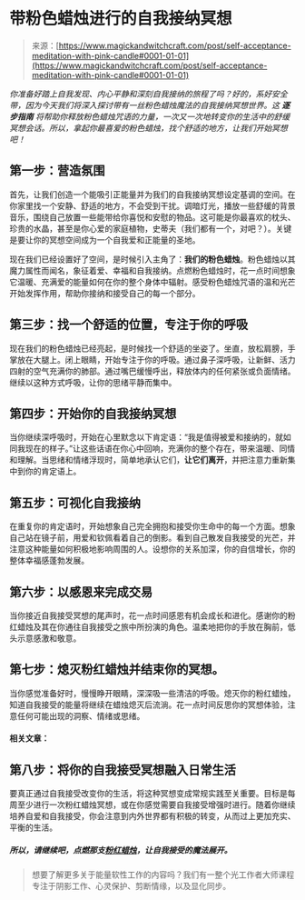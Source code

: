 <!--yml

category: 未分类

date: 2024-06-12 18:32:13

-->

# 带粉色蜡烛进行的自我接纳冥想

> 来源：[https://www.magickandwitchcraft.com/post/self-acceptance-meditation-with-pink-candle#0001-01-01](https://www.magickandwitchcraft.com/post/self-acceptance-meditation-with-pink-candle#0001-01-01)

*你准备好踏上自我发现、内心平静和深刻自我接纳的旅程了吗？好的，系好安全带，因为今天我们将深入探讨带有一丝粉色蜡烛魔法的自我接纳冥想世界。这* ***逐步指南*** *将帮助你释放粉色蜡烛咒语的力量，一次又一次地转变你的生活中的舒缓冥想会话。所以，拿起你最喜爱的粉色蜡烛，找个舒适的地方，让我们开始冥想吧！*

## 第一步：营造氛围

首先，让我们创造一个能吸引正能量并为我们的自我接纳冥想设定基调的空间。在你家里找一个安静、舒适的地方，不会受到干扰。调暗灯光，播放一些舒缓的背景音乐，围绕自己放置一些能带给你喜悦和安慰的物品。这可能是你最喜欢的枕头、珍贵的水晶，甚至是你心爱的家庭植物，史蒂夫（我们都有一个，对吧？）。关键是要让你的冥想空间成为一个自我爱和正能量的圣地。

现在我们已经设置好了空间，是时候引入主角了：**我们的粉色蜡烛**。粉色蜡烛以其魔力属性而闻名，象征着爱、幸福和自我接纳。点燃粉色蜡烛时，花一点时间想象它温暖、充满爱的能量如何在你的整个身体中辐射。感受粉色蜡烛咒语的温和光芒开始发挥作用，帮助你接纳和接受自己的每一个部分。

## 第三步：找一个舒适的位置，专注于你的呼吸

现在我们的粉色蜡烛已经亮起，是时候找一个舒适的坐姿了。坐直，放松肩膀，手掌放在大腿上。闭上眼睛，开始专注于你的呼吸。通过鼻子深呼吸，让新鲜、活力四射的空气充满你的肺部。通过嘴巴缓慢呼出，释放体内的任何紧张或负面情绪。继续以这种方式呼吸，让你的思绪平静而集中。

## 第四步：开始你的自我接纳冥想

当你继续深呼吸时，开始在心里默念以下肯定语：“我是值得被爱和接纳的，就如同我现在的样子。”让这些话语在你心中回响，充满你的整个存在，带来温暖、同情和理解。当思绪和情绪浮现时，简单地承认它们，**让它们离开**，并把注意力重新集中到你的肯定语上。

## 第五步：可视化自我接纳

在重复你的肯定语时，开始想象自己完全拥抱和接受你生命中的每一个方面。想象自己站在镜子前，用爱和钦佩看着自己的倒影。看到自己散发自我接受的光芒，并注意这种能量如何积极地影响周围的人。设想你的关系加深，你的自信增长，你的整体幸福感蓬勃发展。

## 第六步：以感恩来完成交易

当你接近自我接受冥想的尾声时，花一点时间感恩有机会成长和进化。感谢你的粉红蜡烛及其在你通往自我接受之旅中所扮演的角色。温柔地把你的手放在胸前，低头示意感激和敬意。

## 第七步：熄灭粉红蜡烛并结束你的冥想。

当你感觉准备好时，慢慢睁开眼睛，深深吸一些清洁的呼吸。熄灭你的粉红蜡烛，知道自我接受的能量将继续在蜡烛熄灭后流淌。花一点时间反思你的冥想体验，注意任何可能出现的洞察、情绪或思绪。

#### 相关文章：

## 第八步：将你的自我接受冥想融入日常生活

要真正通过自我接受改变你的生活，将这种冥想变成常规实践至关重要。目标是每周至少进行一次粉红蜡烛冥想，或在你感觉需要自我接受增强时进行。随着你继续培养自爱和自我接受，你会注意到内外世界都有积极的转变，从而过上更加充实、平衡的生活。

##### 所以，请继续吧，点燃那支[粉红蜡烛](https://www.magickandwitchcraft.com/post/candle-magic-k-online-course)，让自我接受的魔法展开。

> 想要了解更多关于能量软性工作的内容吗？我们有一整个光工作者大师课程专注于阴影工作、心灵保护、剪断情缘，以及显化同步。
